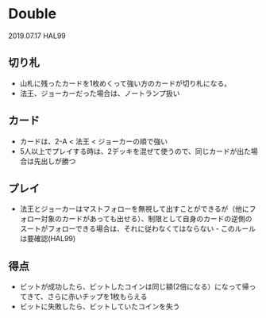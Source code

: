 # Double
2019.07.17 HAL99

## 切り札
* 山札に残ったカードを1枚めくって強い方のカードが切り札になる。
* 法王、ジョーカーだった場合は、ノートランプ扱い

## カード
* カードは、2-A < 法王 < ジョーカーの順で強い
* 5人以上でプレイする時は、2デッキを混ぜて使うので、同じカードが出た場合は先出しが勝つ

## プレイ
* 法王とジョーカーはマストフォローを無視して出すことができるが（他にフォロー対象のカードがあっても出せる）、制限として自身のカードの逆側のスートがフォローできる場合は、それに従わなくてはならない - このルールは要確認(HAL99)

## 得点
* ビットが成功したら、ビットしたコインは同じ額(2倍になる）になって帰ってきて、さらに赤いチップを1枚もらえる
* ビットに失敗したら、ビットしていたコインを失う